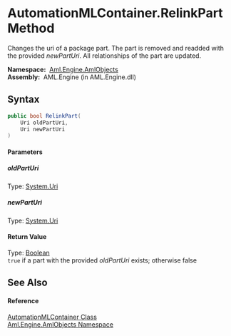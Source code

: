 AutomationMLContainer.RelinkPart Method
=======================================
Changes the uri of a package part. The part is removed and readded with the provided *newPartUri*. All relationships of the part are updated.

  **Namespace:**  [Aml.Engine.AmlObjects][1]  
  **Assembly:**  AML.Engine (in AML.Engine.dll)

Syntax
------

```csharp
public bool RelinkPart(
	Uri oldPartUri,
	Uri newPartUri
)
```

#### Parameters

##### *oldPartUri*
Type: [System.Uri][2]  


##### *newPartUri*
Type: [System.Uri][2]  


#### Return Value
Type: [Boolean][3]  
`true` if a part with the provided *oldPartUri* exists; otherwise false

See Also
--------

#### Reference
[AutomationMLContainer Class][4]  
[Aml.Engine.AmlObjects Namespace][1]  

[1]: ../README.md
[2]: https://docs.microsoft.com/dotnet/api/system.uri
[3]: https://docs.microsoft.com/dotnet/api/system.boolean
[4]: README.md
[5]: https://www.automationml.org
[6]: ../../icons/logoShade.png